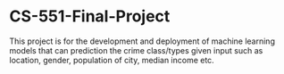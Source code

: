 # CS-551-Final-Project
This project is for the development and deployment of machine learning models that can prediction the crime class/types given input such as location, gender, population of city, median income etc.
